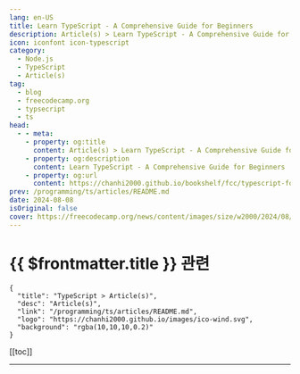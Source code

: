 ```yaml
---
lang: en-US
title: Learn TypeScript - A Comprehensive Guide for Beginners
description: Article(s) > Learn TypeScript - A Comprehensive Guide for Beginners
icon: iconfont icon-typescript
category: 
  - Node.js
  - TypeScript
  - Article(s)
tag: 
  - blog
  - freecodecamp.org
  - typsecript
  - ts
head:
  - - meta:
    - property: og:title
      content: Article(s) > Learn TypeScript - A Comprehensive Guide for Beginners
    - property: og:description
      content: Learn TypeScript - A Comprehensive Guide for Beginners
    - property: og:url
      content: https://chanhi2000.github.io/bookshelf/fcc/typescript-for-beginners-guide.html
prev: /programming/ts/articles/README.md
date: 2024-08-08
isOriginal: false
cover: https://freecodecamp.org/news/content/images/size/w2000/2024/08/Attractive.png
---
```


# {{ $frontmatter.title }} 관련

```component VPCard
{
  "title": "TypeScript > Article(s)",
  "desc": "Article(s)",
  "link": "/programming/ts/articles/README.md",
  "logo": "https://chanhi2000.github.io/images/ico-wind.svg",
  "background": "rgba(10,10,10,0.2)"
}
```

[[toc]]

---

<SiteInfo
  name="Learn TypeScript - A Comprehensive Guide for Beginners"
  desc="TypeScript has become an industry standard for building large-scale applications, with many organizations choosing it as their primary language for application development. This tutorial will serve as your introductory guide to TypeScript. It's designed to cater to learners at all stages - from beginners to advanced users. It teaches both..."
  url="https://freecodecamp.org/news/typescript-for-beginners-guide/"
  logo="https://cdn.freecodecamp.org/universal/favicons/favicon.ico"
  preview="https://freecodecamp.org/news/content/images/size/w2000/2024/08/Attractive.png"/>

<!-- TODO: 작성 -->

